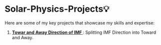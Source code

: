 # Solar-Physics-Projects💡  
Here are some of my key projects that showcase my skills and expertise:

1. **[Towar and Away Direction of IMF ]([(https://github.com/76basant/Solar-Physics-Projects/tree/3e425df82efdad6bffaefede083d43ef5a769154/Toward%20and%20Away%20Direction%20of%20IMF)])**: Splitting IMF Direction into Toward and Away.  
